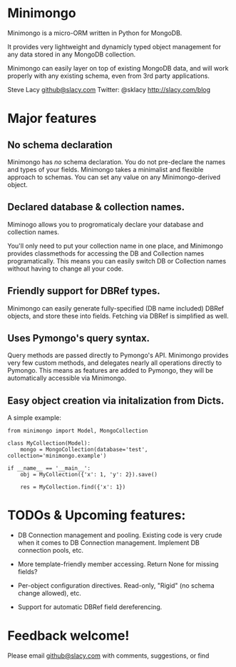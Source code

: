 # Minimongo

Minimongo is a micro-ORM written in Python for MongoDB.

It provides very lightweight and dynamicly typed object management for any
data stored in any MongoDB collection.

Minimongo can easily layer on top of existing MongoDB data, and will work
properly with any existing schema, even from 3rd party applications.

Steve Lacy <github@slacy.com>
Twitter: @sklacy
http://slacy.com/blog

# Major features

## No schema declaration

Minimongo has *no* schema declaration.  You do not pre-declare the names and
types of your fields.  Minimongo takes a minimalist and flexible approach to
schemas.  You can set any value on any Minimongo-derived object.

## Declared database & collection names.

Miminogo allows you to progromaticaly declare your database and collection
names.

You'll only need to put your collection name in one place, and Minimongo
provides classmethods for accessing the DB and Collection names
programatically.  This means you can easily switch DB or Collection names
without having to change all your code.

## Friendly support for DBRef types.

Minimongo can easily generate fully-specified (DB name included) DBRef
objects, and store these into fields.  Fetching via DBRef is simplified as
well.

## Uses Pymongo's query syntax.

Query methods are passed directly to Pymongo's API.  Minimongo provides very
few custom methods, and delegates nearly all operations directly to Pymongo.
This means as features are added to Pymongo, they will be automatically
accessible via Minimongo.

## Easy object creation via initalization from Dicts.

A simple example:

    from minimongo import Model, MongoCollection

    class MyCollection(Model):
        mongo = MongoCollection(database='test', collection='minimongo.example')

    if __name__ == '__main__':
        obj = MyCollection({'x': 1, 'y': 2}).save()

        res = MyCollection.find({'x': 1})

# TODOs & Upcoming features:

* DB Connection management and pooling.  Existing code is very crude when it
  comes to DB Connection management.  Implement DB connection pools, etc.

* More template-friendly member accessing.  Return None for missing fields?

* Per-object configuration directives.  Read-only, "Rigid" (no schema change
  allowed), etc.

* Support for automatic DBRef field dereferencing.

# Feedback welcome!

Please email github@slacy.com with comments, suggestions, or find
